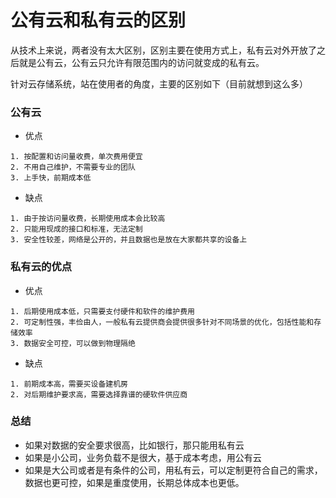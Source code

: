 # 公有云和私有云的区别

从技术上来说，两者没有太大区别，区别主要在使用方式上，私有云对外开放了之后就是公有云，公有云只允许有限范围内的访问就变成的私有云。

针对云存储系统，站在使用者的角度，主要的区别如下（目前就想到这么多）

### 公有云

* 优点
```
1. 按配置和访问量收费，单次费用便宜
2. 不用自己维护，不需要专业的团队
3. 上手快，前期成本低
```

* 缺点
```
1. 由于按访问量收费，长期使用成本会比较高
2. 只能用现成的接口和标准，无法定制
3. 安全性较差，网络是公开的，并且数据也是放在大家都共享的设备上
```

### 私有云的优点
* 优点
```
1. 后期使用成本低，只需要支付硬件和软件的维护费用
2. 可定制性强，丰俭由人，一般私有云提供商会提供很多针对不同场景的优化，包括性能和存储效率
3. 数据安全可控，可以做到物理隔绝
```

* 缺点
```
1. 前期成本高，需要买设备建机房
2. 对后期维护要求高，需要选择靠谱的硬软件供应商
```

### 总结
* 如果对数据的安全要求很高，比如银行，那只能用私有云
* 如果是小公司，业务负载不是很大，基于成本考虑，用公有云
* 如果是大公司或者是有条件的公司，用私有云，可以定制更符合自己的需求，数据也更可控，如果是重度使用，长期总体成本也更低。
